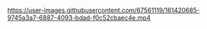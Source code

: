 

https://user-images.githubusercontent.com/67561119/161420685-9745a3a7-6887-4093-bdad-f0c52cbaec4e.mp4

